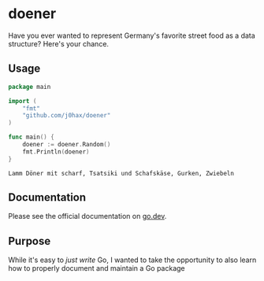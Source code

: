 # doener

Have you ever wanted to represent Germany's favorite street food as a data structure? Here's your chance.

## Usage

```go
package main

import (
    "fmt"
    "github.com/j0hax/doener"
)

func main() {
    doener := doener.Random()
    fmt.Println(doener)
}
```

```console
Lamm Döner mit scharf, Tsatsiki und Schafskäse, Gurken, Zwiebeln
```

## Documentation

Please see the official documentation on [go.dev](https://pkg.go.dev/github.com/j0hax/doener).

## Purpose

While it's easy to *just write* Go, I wanted to take the opportunity to also learn how to properly document and maintain a Go package
